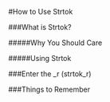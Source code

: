 #How to Use Strtok

###What is Strtok?

#####Why You Should Care

#####Using Strtok

###Enter the _r (strtok_r)

###Things to Remember

